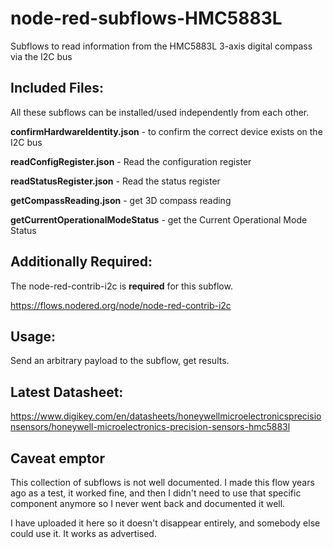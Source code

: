 # node-red-subflows-HMC5883L
Subflows to read information from the HMC5883L 3-axis digital compass via the I2C bus 

## Included Files:

All these subflows can be installed/used independently from each other.

**confirmHardwareIdentity.json** - to confirm the correct device exists on the I2C bus

**readConfigRegister.json** - Read the configuration register

**readStatusRegister.json** - Read the status register

**getCompassReading.json** - get 3D compass reading

**getCurrentOperationalModeStatus** - get the Current Operational Mode Status

## Additionally Required:

The node-red-contrib-i2c is **required** for this subflow.

https://flows.nodered.org/node/node-red-contrib-i2c

## Usage:

Send an arbitrary payload to the subflow, get results.

## Latest Datasheet: 

https://www.digikey.com/en/datasheets/honeywellmicroelectronicsprecisionsensors/honeywell-microelectronics-precision-sensors-hmc5883l

## Caveat emptor

This collection of subflows is not well documented. I made this flow years ago as a test, it worked fine, and then I didn't need to use that specific component anymore so I never went back and documented it well.  

I have uploaded it here so it doesn't disappear entirely, and somebody else could use it.  It works as advertised.
